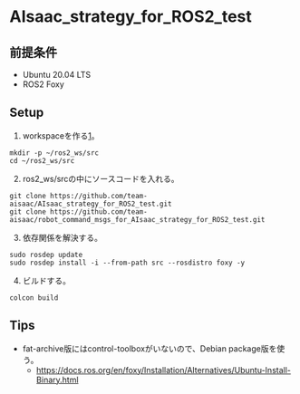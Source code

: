 # AIsaac_strategy_for_ROS2_test

## 前提条件

- Ubuntu 20.04 LTS 
- ROS2 Foxy

## Setup

1. workspaceを作る[1]。

```
mkdir -p ~/ros2_ws/src
cd ~/ros2_ws/src
```
[1]: https://docs.ros.org/en/foxy/Tutorials/Beginner-Client-Libraries/Creating-A-Workspace/Creating-A-Workspace.html

2. ros2_ws/srcの中にソースコードを入れる。

```
git clone https://github.com/team-aisaac/AIsaac_strategy_for_ROS2_test.git
git clone https://github.com/team-aisaac/robot_command_msgs_for_AIsaac_strategy_for_ROS2_test.git
```


3. 依存関係を解決する。

```
sudo rosdep update
sudo rosdep install -i --from-path src --rosdistro foxy -y
```

4. ビルドする。

```
colcon build
```

## Tips

- fat-archive版にはcontrol-toolboxがいないので、Debian package版を使う。
    - https://docs.ros.org/en/foxy/Installation/Alternatives/Ubuntu-Install-Binary.html